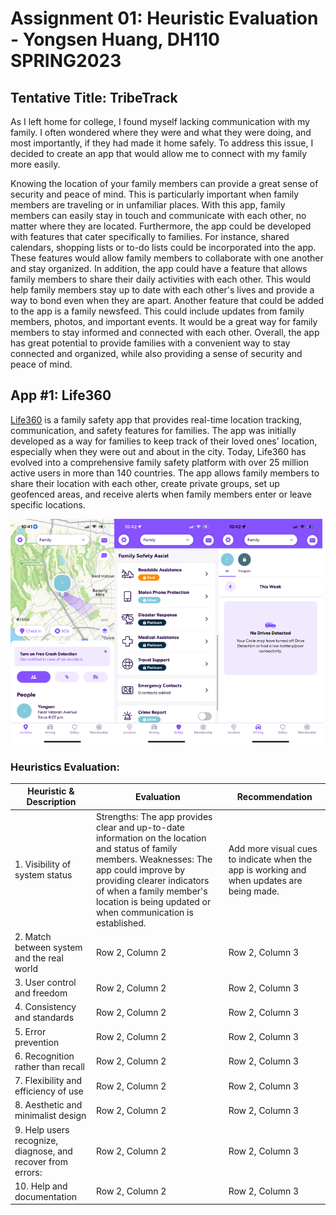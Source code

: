 # Assignment 01: Heuristic Evaluation - Yongsen Huang, DH110 SPRING2023

## Tentative Title: TribeTrack
As I left home for college, I found myself lacking communication with my family. I often wondered where they were and what they were doing, and most importantly, if they had made it home safely. To address this issue, I decided to create an app that would allow me to connect with my family more easily.

Knowing the location of your family members can provide a great sense of security and peace of mind. This is particularly important when family members are traveling or in unfamiliar places. With this app, family members can easily stay in touch and communicate with each other, no matter where they are located. Furthermore, the app could be developed with features that cater specifically to families. For instance, shared calendars, shopping lists or to-do lists could be incorporated into the app. These features would allow family members to collaborate with one another and stay organized. In addition, the app could have a feature that allows family members to share their daily activities with each other. This would help family members stay up to date with each other's lives and provide a way to bond even when they are apart. Another feature that could be added to the app is a family newsfeed. This could include updates from family members, photos, and important events. It would be a great way for family members to stay informed and connected with each other. Overall, the app has great potential to provide families with a convenient way to stay connected and organized, while also providing a sense of security and peace of mind.

## App #1: Life360
[Life360](https://www.life360.com) is a family safety app that provides real-time location tracking, communication, and safety features for families. The app was initially developed as a way for families to keep track of their loved ones' location, especially when they were out and about in the city. Today, Life360 has evolved into a comprehensive family safety platform with over 25 million active users in more than 140 countries. The app allows family members to share their location with each other, create private groups, set up geofenced areas, and receive alerts when family members enter or leave specific locations.

<img src="./Life1.PNG" width="33%"><img src="./Life2.PNG" width="33%"><img src="./Life3.PNG" width="33%">

### Heuristics Evaluation:

| Heuristic & Description | Evaluation | Recommendation |
| --------------- | --------------- | --------------- |
| 1. Visibility of system status | Strengths: The app provides clear and up-to-date information on the location and status of family members.   Weaknesses: The app could improve by providing clearer indicators of when a family member's location is being updated or when communication is established. | Add more visual cues to indicate when the app is working and when updates are being made. |
| 2. Match between system and the real world | Row 2, Column 2 | Row 2, Column 3 |
| 3. User control and freedom | Row 2, Column 2 | Row 2, Column 3 |
| 4. Consistency and standards | Row 2, Column 2 | Row 2, Column 3 |
| 5. Error prevention | Row 2, Column 2 | Row 2, Column 3 |
| 6. Recognition rather than recall | Row 2, Column 2 | Row 2, Column 3 |
| 7. Flexibility and efficiency of use | Row 2, Column 2 | Row 2, Column 3 |
| 8. Aesthetic and minimalist design | Row 2, Column 2 | Row 2, Column 3 |
| 9. Help users recognize, diagnose, and recover from errors: | Row 2, Column 2 | Row 2, Column 3 |
| 10. Help and documentation | Row 2, Column 2 | Row 2, Column 3 |
